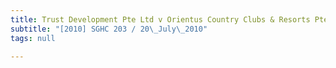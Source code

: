 ```yaml
---
title: Trust Development Pte Ltd v Orientus Country Clubs & Resorts Pte Ltd
subtitle: "[2010] SGHC 203 / 20\_July\_2010"
tags: null

---
```


